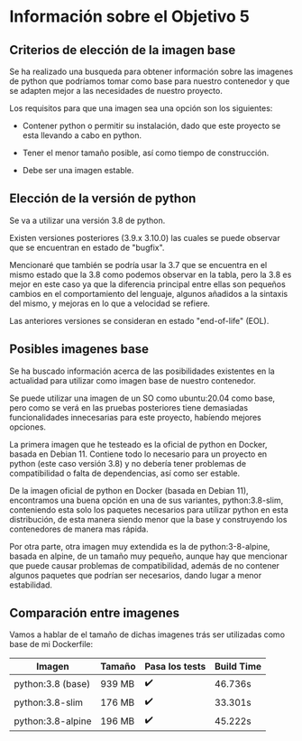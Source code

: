 # Información sobre el Objetivo 5

## Criterios de elección de la imagen base

Se ha realizado una busqueda para obtener información sobre las imagenes de python que podríamos tomar como base para nuestro contenedor y que se adapten mejor a las necesidades de nuestro proyecto.

Los requisitos para que una imagen sea una opción son los siguientes:

- Contener python o permitir su instalación, dado que este proyecto se esta llevando a cabo en python.

- Tener el menor tamaño posible, así como tiempo de construcción.

- Debe ser una imagen estable.

## Elección de la versión de python

Se va a utilizar una versión 3.8 de python. 

Existen versiones posteriores (3.9.x 3.10.0) las cuales se puede observar que se encuentran en estado de "bugfix".

Mencionaré que también se podría usar la 3.7 que se encuentra en el mismo estado que la 3.8 como podemos observar en la tabla, pero la 3.8 es mejor en este caso ya que la diferencia principal entre ellas son pequeños cambios en el comportamiento del lenguaje, algunos añadidos a la sintaxis del mismo, y mejoras en lo que a velocidad se refiere. 

Las anteriores versiones se consideran en estado "end-of-life" (EOL).

## Posibles imagenes base

Se ha buscado información acerca de las posibilidades existentes en la actualidad para utilizar como imagen base de nuestro contenedor.

Se puede utilizar una imagen de un SO como ubuntu:20.04 como base, pero como se verá en las pruebas posteriores tiene demasiadas funcionalidades innecesarias para este proyecto, habíendo mejores opciones.

La primera imagen que he testeado es la oficial de python en Docker, basada en Debian 11. Contiene todo lo necesario para un proyecto en python (este caso versión 3.8) y no debería tener problemas de compatibilidad o falta de dependencias, así como ser estable.

De la imagen oficial de python en Docker (basada en Debian 11), encontramos una buena opción en una de sus variantes, python:3.8-slim, conteniendo esta solo los paquetes necesarios para utilizar python en esta distribución, de esta manera siendo menor que la base y construyendo los contenedores de manera mas rápida.

Por otra parte, otra imagen muy extendida es la de python:3-8-alpine, basada en alpine, de un tamaño muy pequeño, aunque hay que mencionar que puede causar problemas de compatibilidad, además de no contener algunos paquetes que podrían ser necesarios, dando lugar a menor estabilidad.

## Comparación entre imagenes

Vamos a hablar de el tamaño de dichas imagenes trás ser utilizadas como base de mi Dockerfile:

| Imagen           | Tamaño  | Pasa los tests | Build Time              |
| -----------------| --------|----------------|------------------------ |
| python:3.8 (base)| 939 MB  |  ✔️            | 46.736s                |
| python:3.8-slim  | 176 MB  |  ✔️            | 33.301s                |
| python:3.8-alpine| 196 MB  |  ✔️            | 45.222s                |
